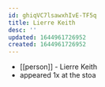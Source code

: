 ```yaml
---
id: ghiqVC7lsawxhIvE-TF5q
title: Lierre Keith
desc: ''
updated: 1644961726952
created: 1644961726952
---
```



- [[person]] - Lierre Keith
- appeared 1x at the stoa
